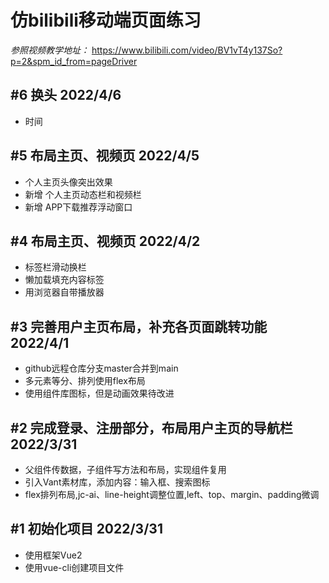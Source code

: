 # 仿bilibili移动端页面练习

  *参照视频教学地址：*
  https://www.bilibili.com/video/BV1vT4y137So?p=2&spm_id_from=pageDriver

## #6 换头 2022/4/6

  - 时间

## #5 布局主页、视频页 2022/4/5

  - 个人主页头像突出效果
  - 新增 个人主页动态栏和视频栏
  - 新增 APP下载推荐浮动窗口

## #4 布局主页、视频页 2022/4/2

  - 标签栏滑动换栏
  - 懒加载填充内容标签
  - 用浏览器自带播放器

## #3 完善用户主页布局，补充各页面跳转功能 2022/4/1

  - github远程仓库分支master合并到main
  - 多元素等分、排列使用flex布局
  - 使用组件库图标，但是动画效果待改进

## #2 完成登录、注册部分，布局用户主页的导航栏 2022/3/31

  - 父组件传数据，子组件写方法和布局，实现组件复用
  - 引入Vant素材库，添加内容：输入框、搜索图标
  - flex排列布局,jc-ai、line-height调整位置,left、top、margin、padding微调

## #1 初始化项目 2022/3/31

  - 使用框架Vue2
  - 使用vue-cli创建项目文件